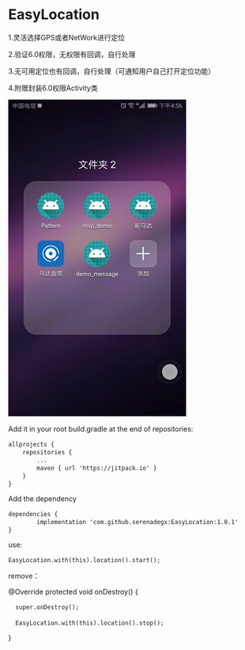 # EasyLocation

1.灵活选择GPS或者NetWork进行定位

2.验证6.0权限，无权限有回调，自行处理

3.无可用定位也有回调，自行处理（可通知用户自己打开定位功能）

4.附赠封装6.0权限Activity类

![image](https://github.com/serenadegx/EasyLocation/blob/master/1540976253253.gif)

Add it in your root build.gradle at the end of repositories:

	allprojects {
		repositories {
			...
			maven { url 'https://jitpack.io' }
		}
	}

Add the dependency

	dependencies {
	        implementation 'com.github.serenadegx:EasyLocation:1.0.1'
	}

use:

	EasyLocation.with(this).location().start();


remove：

@Override
protected void onDestroy() {

      super.onDestroy();
  
      EasyLocation.with(this).location().stop();
  
}

